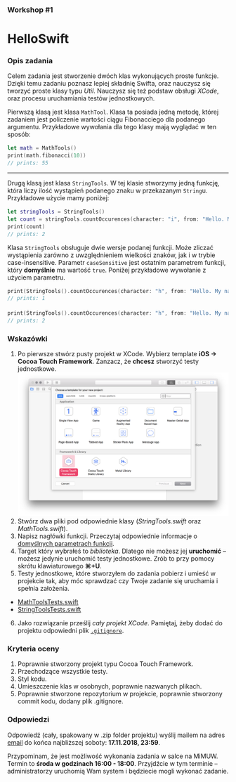 ### Workshop #1

# HelloSwift

### Opis zadania

Celem zadania jest stworzenie dwóch klas wykonujących proste funkcje. Dzięki temu zadaniu poznasz lepiej składnię Swifta, oraz nauczysz się tworzyć proste klasy typu *Util*. Nauczysz się też podstaw obsługi *XCode*, oraz procesu uruchamiania testów jednostkowych.

Pierwszą klasą jest klasa `MathTool`. Klasa ta posiada jedną metodę, której zadaniem jest policzenie wartości ciągu Fibonacciego dla podanego argumentu. Przykładowe wywołania dla tego klasy mają wyglądać w ten sposób:

```swift
let math = MathTools()
print(math.fibonacci(10))
// prints: 55
```

---

Drugą klasą jest klasa `StringTools`. W tej klasie stworzymy jedną funkcję, która liczy ilość wystąpień podanego znaku w przekazanym `String`u. Przykładowe użycie mamy poniżej:

```swift
let stringTools = StringTools()
let count = stringTools.countOccurences(character: "i", from: "Hello. My name is Michał.")
print(count)
// prints: 2
```

Klasa `StringTools` obsługuje dwie wersje podanej funkcji. Może zliczać wystąpienia zarówno z uwzględnieniem wielkości znaków, jak i w trybie case-insensitive. Parametr `caseSensitive` jest ostatnim parametrem funkcji, który **domyślnie** ma wartość `true`. Poniżej przykładowe wywołanie z użyciem parametru.

```swift
print(StringTools().countOccurences(character: "h", from: "Hello. My name is Michał.", caseSensitive: true))
// prints: 1

print(StringTools().countOccurences(character: "h", from: "Hello. My name is Michał.", caseSensitive: false))
// prints: 2
```

### Wskazówki

1. Po pierwsze stwórz pusty projekt w XCode. Wybierz template **iOS -> Cocoa Touch Framework**. Zanzacz, że **chcesz** stworzyć testy jednostkowe.
![xcode](assets/xcode.png)
2. Stwórz dwa pliki pod odpowiednie klasy (*StringTools.swift* oraz *MathTools.swift*).
3. Napisz nagłówki funkcji. Przeczytaj odpowiednie informacje o [domyślnych parametrach funkcji](https://docs.swift.org/swift-book/LanguageGuide/Functions.html#ID169).
4. Target który wybrałeś to *biblioteka*. Dlatego nie możesz jej **uruchomić** – możesz jedynie uruchomić testy jednostkowe. Zrób to przy pomocy skrótu klawiaturowego **⌘+U**.
5. Testy jednostkowe, które stworzyłem do zadania pobierz i umieść w projekcie tak, aby móc sprawdzać czy Twoje zadanie się uruchamia i spełnia założenia.
  - [MathToolsTests.swift](assets/MathToolsTests.swift)
  - [StringToolsTests.swift](assets/StringToolsTests.swift)
6. Jako rozwiązanie prześlij *cały projekt XCode*. Pamiętaj, żeby dodać do projektu odpowiedni plik [`.gitignore`](https://www.gitignore.io/api/swift,xcode,macos).

### Kryteria oceny

1. Poprawnie stworzony projekt typu Cocoa Touch Framework.
2. Przechodzące wszystkie testy.
3. Styl kodu.
4. Umieszczenie klas w osobnych, poprawnie nazwanych plikach.
5. Poprawnie stworzone repozytorium w projekcie, poprawnie stworzony commit kodu, dodany plik .gitignore.

### Odpowiedzi

Odpowiedź (cały, spakowany w .zip folder projektu) wyślij mailem na adres [email](mailto:ios@daftacademy.pl) do końca najbliższej soboty: **17.11.2018, 23:59**.

Przypominam, że jest możliwość wykonania zadania w salce na MiMUW. Termin to **środa w godzinach 16:00 - 18:00**. Przyjdźcie w tym terminie – administratorzy uruchomią Wam system i będziecie mogli wykonać zadanie.
